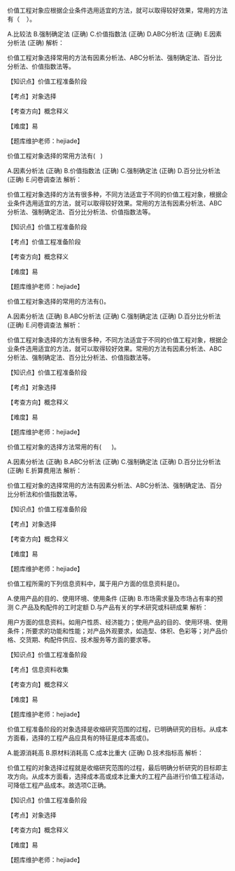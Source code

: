 <p>价值工程对象应根据企业条件选用适宜的方法，就可以取得较好效果，常用的方法有（ &nbsp; &nbsp;）。</p>
A.比较法
B.强制确定法  (正确)
C.价值指数法  (正确)
D.ABC分析法  (正确)
E.因素分析法  (正确)
解析：<p>价值工程对象选择常用的方法有因素分析法、ABC分析法、强制确定法、百分比分析法、价值指数法等。</p><p>【知识点】价值工程准备阶段</p><p>【考点】对象选择</p><p>【考查方向】概念释义</p><p>【难度】易</p><p>【题库维护老师：hejiade】</p>
<p>价值工程对象选择的常用方法有( &nbsp; )</p>
A.因素分析法  (正确)
B.价值指数法  (正确)
C.强制确定法  (正确)
D.百分比分析法  (正确)
E.问卷调查法
解析：<p>价值工程对象选择的方法有很多种，不同方法适宜于不同的价值工程对象，根据企业条件选用适宜的方法，就可以取得较好效果。常用的方法有因素分析法、ABC分析法、强制确定法、百分比分析法、价值指数法等。</p><p>【知识点】价值工程准备阶段</p><p>【考点】价值工程准备阶段</p><p>【考查方向】概念释义</p><p>【难度】易</p><p>【题库维护老师：hejiade】</p>
<p>价值工程对象选择的常用的方法有()。</p>
A.因素分析法  (正确)
B.ABC分析法  (正确)
C.强制确定法  (正确)
D.百分比分析法  (正确)
E.问卷调查法
解析：<p>价值工程对象选择的方法有很多种，不同方法适宜于不同的价值工程对象，根据企业条件选用适宜的方法，就可以取得较好效果。常用的方法有因素分析法、ABC分析法、强制确定法、百分比分析法、价值指数法等。</p><p>【知识点】价值工程准备阶段</p><p>【考点】对象选择</p><p>【考查方向】概念释义</p><p>【难度】易</p><p>【题库维护老师：hejiade】</p>
<p>价值工程对象的选择方法常用的有( &nbsp; &nbsp; &nbsp;)。</p>
A.因素分析法  (正确)
B.ABC分析法  (正确)
C.强制确定法  (正确)
D.百分比分析法  (正确)
E.折算费用法
解析：<p>价值工程对象的选择常用的方法有因素分析法、ABC分析法、强制确定法、百分比分析法和价值指数法等。</p><p>【知识点】价值工程准备阶段</p><p>【考点】对象选择</p><p>【考查方向】概念释义</p><p>【难度】易</p><p>【题库维护老师：hejiade】</p>
<p>价值工程所需的下列信息资料中，属于用户方面的信息资料是()。</p>
A.使用产品的目的、使用环境、使用条件  (正确)
B.市场需求量及市场占有率的预测
C.产品及构配件的工时定额
D.与产品有关的学术研究或科研成果
解析：<p>用户方面的信息资料。如用户性质、经济能力；使用产品的目的、使用环境、使用条件；所要求的功能和性能；对产品外观要求，如造型、体积、色彩等；对产品价格、交货期、构配件供应、技术服务等方面的要求等。</p><p>【知识点】价值工程准备阶段</p><p>【考点】信息资料收集</p><p>【考查方向】概念释义</p><p>【难度】易</p><p>【题库维护老师：hejiade】</p>
<p>价值工程准备阶段的对象选择是收缩研究范围的过程，已明确研究的目标。从成本方面看，选择的工程产品应具有的特征是成本高或()。</p>
A.能源消耗高
B.原材料消耗高
C.成本比重大  (正确)
D.技术指标高
解析：<p>价值工程的对象选择过程就是收缩研究范围的过程，最后明确分析研究的目标即主攻方向。从成本方面看，选择成本高或成本比重大的工程产品进行价值工程活动，可降低工程产品成本。故选项C正确。</p><p>【知识点】价值工程准备阶段</p><p>【考点】对象选择</p><p>【考查方向】概念释义</p><p>【难度】易</p><p>【题库维护老师：hejiade】</p>

